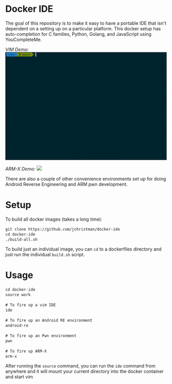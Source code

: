 # Docker IDE

The goal of this repository is to make it easy to have a portable IDE that isn't dependent on a setting up on a particular platform. This docker setup has auto-completion for C families, Python, Golang, and JavaScript using YouCompleteMe.

*VIM Demo:*
![](https://github.com/jchristman/docker-ide/blob/readme-gif/ide-demo.gif?raw=true)

*ARM-X Demo:*
![](https://github.com/jchristman/docker-ide/blob/readme-gif/docker-armx-demo.gif?raw=true)

There are also a couple of other convenience environments set up for doing Android Reverse Engineering and ARM pwn development.

Setup
=====

To build all docker images (takes a long time):

```
git clone https://github.com/jchristman/docker-ide
cd docker-ide
./build-all.sh
```

To build just an individual image, you can `cd` to a dockerfiles directory and just run the individual `build.sh` script.

Usage
=====

```
cd docker-ide
source work

# To fire up a vim IDE
ide

# To fire up an Android RE environment
android-re

# To fire up an Pwn environment
pwn

# To fire up ARM-X
arm-x
```

After running the `source` command, you can run the `ide` command from anywhere and it will mount your current directory into the docker container and start vim
